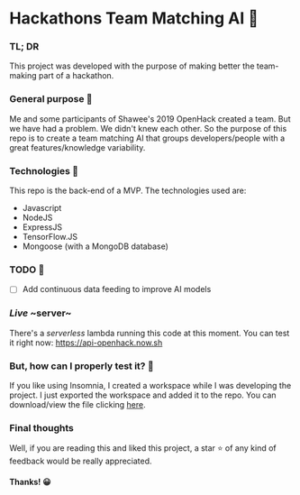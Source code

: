 # Hackathons Team Matching AI :robot:

### TL; DR
This project was developed with the purpose of making better the team-making part of a hackathon.

### General purpose :unicorn:
Me and some participants of Shawee's 2019 OpenHack created a team. But we have had a problem. We didn't knew each other. So the purpose of this repo is to create a team matching AI that groups developers/people with a great features/knowledge variability.

### Technologies :wrench:
This repo is the back-end of a MVP. The technologies used are:
- Javascript
- NodeJS
- ExpressJS
- TensorFlow.JS
- Mongoose (with a MongoDB database)

### TODO :memo:
- [ ] Add continuous data feeding to improve AI models

### _Live_ ~server~
There's a _serverless_ lambda running this code at this moment. You can test it right now:
https://api-openhack.now.sh

### But, how can I properly test it? :thinking:
If you like using Insomnia, I created a workspace while I was developing the project. I just exported the workspace and added it to the repo.
You can download/view the file clicking [here](https://raw.githubusercontent.com/developerdavi/openhack-backend/master/Insomnia%20Export.json).

### Final thoughts
Well, if you are reading this and liked this project, a star :star: of any kind of feedback would be really appreciated.

#### Thanks! :grinning:
